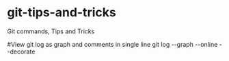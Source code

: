 # git-tips-and-tricks
Git commands, Tips and Tricks 

#View git log as graph and comments in single line 
git log --graph --online --decorate 
